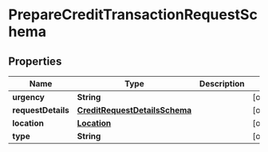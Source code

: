 

# PrepareCreditTransactionRequestSchema


## Properties

Name | Type | Description | Notes
------------ | ------------- | ------------- | -------------
**urgency** | **String** |  |  [optional]
**requestDetails** | [**CreditRequestDetailsSchema**](CreditRequestDetailsSchema.md) |  |  [optional]
**location** | [**Location**](Location.md) |  |  [optional]
**type** | **String** |  |  [optional]



